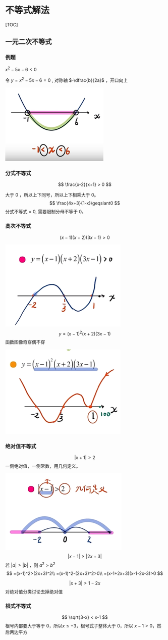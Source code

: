 # 不等式解法

[TOC]

## 一元二次不等式

### 例题

$x^2-5x-6<0$

令 $y=x^2-5x-6=0$ , 对称轴  $-\dfrac{b}{2a}$ ，开口向上

![image-20231030211040895](2.%E4%B8%8D%E7%AD%89%E5%BC%8F%E8%A7%A3%E6%B3%95.assets/image-20231030211040895.png)

### 分式不等式

$$
\frac{x-2}{x+1} > 0
$$

大于 0 ，所以上下同号，所以上下相乘大于 0。
$$
\frac{4x+3}{1-x}\geqslant0
$$
分式不等式 = 0,  需要限制分母不等于 0。

### 高次不等式

$$
(x-1)(x+2)(3x-1)>0
$$

![image-20231104181001030](2.%E4%B8%8D%E7%AD%89%E5%BC%8F%E8%A7%A3%E6%B3%95.assets/image-20231104181001030.png)
$$
y=(x-1)^2(x+2)(3x-1)
$$
函数图像奇穿偶不穿

![image-20231104181528167](2.%E4%B8%8D%E7%AD%89%E5%BC%8F%E8%A7%A3%E6%B3%95.assets/image-20231104181528167.png)

### 绝对值不等式

   
$$
\vert x+1\vert>2
$$
一侧绝对值，一侧常数，用几何定义。

![image-20231104182433778](2.%E4%B8%8D%E7%AD%89%E5%BC%8F%E8%A7%A3%E6%B3%95.assets/image-20231104182433778.png)
$$
\vert x-1 \vert>\vert 2x+3 \vert
$$
若 $\vert a\vert >\vert b\vert$ ，则 $a^2>b^2$​
$$
=(x-1)^2>(2x+3)^2\\
=(x-1)^2-(2x+3)^2>0\\
=(x-1+2x+3)(x-1-2x-3)>0
$$

$$
\vert x+3\vert >1-2x
$$
对绝对值分类讨论去掉绝对值



### 根式不等式

 
$$
\sqrt{3-x} < x-1
$$
根号内部要大于等于 0，所以$x\leqslant-3$，根号式子整体大于 0，所以 $x-1>0$，然后两边平方
